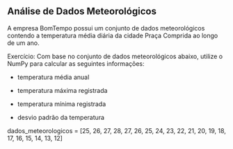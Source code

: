 ## Análise de Dados Meteorológicos

A empresa BomTempo possui um conjunto de dados meteorológicos contendo a temperatura média diária da cidade Praça Comprida ao longo de um ano.

Exercício: Com base no conjunto de dados meteorológicos abaixo, utilize o NumPy para calcular as seguintes informações:

- temperatura média anual

- temperatura máxima registrada

- temperatura mínima registrada

- desvio padrão da temperatura

dados_meteorologicos = [25, 26, 27, 28, 27, 26, 25, 24, 23, 22, 21, 20, 19, 18, 17, 16, 15, 14, 13, 12]